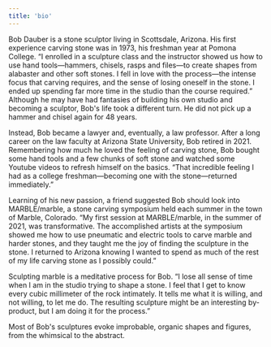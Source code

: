 ```yaml
---
title: 'bio'
---
```

Bob Dauber is a stone sculptor living in Scottsdale, Arizona. His first experience carving stone was in 1973, his freshman year at Pomona College. “I enrolled in a sculpture class and the instructor showed us how to use hand tools—hammers, chisels, rasps and files—to create shapes from alabaster and other soft stones. I fell in love with the process—the intense focus that carving requires, and the sense of losing oneself in the stone. I ended up spending far more time in the studio than the course required.” Although he may have had fantasies of building his own studio and becoming a sculptor, Bob's life took a different turn. He did not pick up a hammer and chisel again for 48 years.


Instead, Bob became a lawyer and, eventually, a law professor. After a long career on the law faculty at Arizona State University, Bob retired in 2021. Remembering how much he loved the feeling of carving stone, Bob bought some hand tools and a few chunks of soft stone and watched some Youtube videos to refresh himself on the basics. “That incredible feeling I had as a college freshman—becoming one with the stone—returned immediately.”


Learning of his new passion, a friend suggested Bob should look into MARBLE/marble, a stone carving symposium held each summer in the town of Marble, Colorado. “My first session at MARBLE/marble, in the summer of 2021, was transformative. The accomplished artists at the symposium showed me how to use pneumatic and electric tools to carve marble and harder stones, and they taught me the joy of finding the sculpture in the stone. I returned to Arizona knowing I wanted to spend as much of the rest of my life carving stone as I possibly could.”


Sculpting marble is a meditative process for Bob. “I lose all sense of time when I am in the studio trying to shape a stone. I feel that I get to know every cubic millimeter of the rock intimately. It tells me what it is willing, and not willing, to let me do. The resulting sculpture might be an interesting by-product, but I am doing it for the process.”


Most of Bob's sculptures evoke improbable, organic shapes and figures, from the whimsical to the abstract.